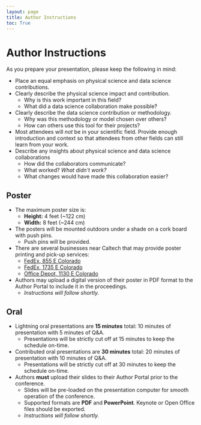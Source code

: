```yaml
---
layout: page
title: Author Instructions
toc: True
---
```


# Author Instructions

As you prepare your presentation, please keep the following in mind:

- Place an equal emphasis on physical science and data science contributions.
- Clearly describe the physical science impact and contribution.
    - Why is this work important in this field?
    - What did a data science collaboration make possible?
- Clearly describe the data science contribution or methodology.
    - Why was this methodology or model chosen over others?
    - How can others use this tool for their projects?
- Most attendees will *not* be in your scientific field. Provide enough introduction and context so that attendees from other fields can still learn from your work.
- Describe any insights about physical science and data science collaborations
    - How did the collaborators communicate?
    - What worked? *What didn't work?*
    - What changes would have made this collaboration easier?

## Poster 

- The maximum poster size is:
    - **Height:** 4 feet (~122 cm)
    - **Width:** 8 feet (~244 cm)
- The posters will be mounted outdoors under a shade on a cork board with push pins.
    - Push pins will be provided.
- There are several businesses near Caltech that may provide poster printing and pick-up services:
    - [FedEx, 855 E Colorado](https://local.fedex.com/en-us/ca/pasadena/office-3701?cmp=LOC-1001545-3-1-971-1110000-US-US-EN-GPLCOPYANDPRINT)
    - [FedEx, 1735 E Colorado](https://local.fedex.com/en-us/ca/pasadena/office-2125?cmp=LOC-1001545-3-1-971-1110000-US-US-EN-GPLCOPYANDPRINT)
    - [Office Depot, 1130 E Colorado](https://www.officedepot.com/storelocator/ca/pasadena/office-depot-599/print-services/?utm_source=google&utm_medium=organic&utm_campaign=gmb_599_website_print)
- Authors may upload a digital version of their poster in PDF format to the Author Portal to include it in the proceedings.
    - *Instructions will follow shortly.*

## Oral

- Lightning oral presentations are **15 minutes** total: 10 minutes of presentation with 5 minutes of Q&A.
    - Presentations will be strictly cut off at 15 minutes to keep the schedule on-time.
- Contributed oral presentations are **30 minutes** total: 20 minutes of presentation with 10 minutes of Q&A.
    - Presentations will be strictly cut off at 30 minutes to keep the schedule on-time.
- Authors **must** upload their slides to their Author Portal prior to the conference.
    - Slides will be pre-loaded on the presentation computer for smooth operation of the conference.
    - Supported formats are **PDF** and **PowerPoint**. Keynote or Open Office files should be exported.
    - *Instructions will follow shortly.*
